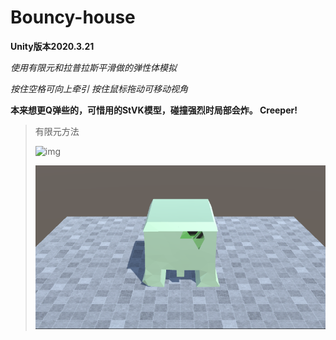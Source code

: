 # Bouncy-house

**Unity版本2020.3.21**

*使用有限元和拉普拉斯平滑做的弹性体模拟*

*按住空格可向上牵引 按住鼠标拖动可移动视角*

**本来想更Q弹些的，可惜用的StVK模型，碰撞强烈时局部会炸。 Creeper!**

> 有限元方法
>
> ![img](https://pic3.zhimg.com/80/v2-9aef331b7ab333371831b127467230ba_720w.jpg)
>
> ![image](https://github.com/1242857339/GAMES103-Simulation/blob/main/Lab3%20Bouncy-house/image-20221013234642012.png)